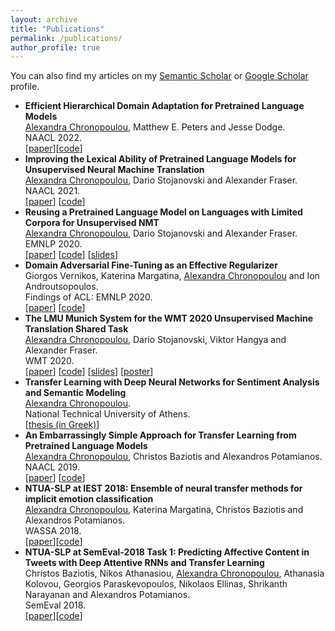 ```yaml
---
layout: archive
title: "Publications"
permalink: /publications/
author_profile: true
---
```


  You can also find my articles on my [Semantic Scholar](https://www.semanticscholar.org/author/Alexandra-Chronopoulou/3379701) or [Google Scholar](https://scholar.google.com/citations?hl=en&user=XiwRCRIAAAAJ&view_op=list_works&sortby=pubdate) profile.

<ul class="sparse-list">
            <li>
          <b>Efficient Hierarchical Domain Adaptation for Pretrained Language Models</b> <br/>
          <u>Alexandra Chronopoulou</u>, Matthew E. Peters and Jesse Dodge. <br/>
          NAACL 2022.<br/>
          [<a href="https://arxiv.org/pdf/2112.08786.pdf">paper</a>][<a href="https://github.com/alexandra-chron/hierarchical-domain-adaptation" class="link-in-list">code</a>]
        </li>
          <li>
          <b>Improving the Lexical Ability of Pretrained Language Models for Unsupervised Neural Machine Translation</b> <br/>
          <u>Alexandra Chronopoulou</u>, Dario Stojanovski and Alexander Fraser. <br/>
          NAACL 2021.<br/>
          [<a href="https://www.aclweb.org/anthology/2021.naacl-main.16.pdf">paper</a>]
          [<a href="https://github.com/alexandra-chron/lexical_xlm_relm" class="link-in-list">code</a>]
        </li>
        <li>
          <b>Reusing a Pretrained Language Model on Languages with Limited Corpora for Unsupervised NMT</b> <br/>
          <u>Alexandra Chronopoulou</u>, Dario Stojanovski and Alexander Fraser. <br/>
          EMNLP 2020.<br/>
          [<a href="https://www.aclweb.org/anthology/2020.emnlp-main.214.pdf" class="link-in-list">paper</a>]
          [<a href="https://github.com/alexandra-chron/relm_unmt" class="link-in-list">code</a>]
          [<a href="https://drive.google.com/file/d/1HJ_5g_TifOSXUpUeHbDg4c3tyhZew_GD/view?usp=sharing" class="link-in-list">slides</a>]
        </li>
        <li>
          <b>Domain Adversarial Fine-Tuning as an Effective Regularizer</b> <br/>
          Giorgos Vernikos, Katerina Margatina, <u>Alexandra Chronopoulou</u> and Ion Androutsopoulos. <br/>
          Findings of ACL: EMNLP 2020.<br/>
          [<a href="https://www.aclweb.org/anthology/2020.findings-emnlp.278.pdf" class="link-in-list">paper</a>]
          [<a href="https://github.com/GeorgeVern/AFTERV1.0" class="link-in-list">code</a>]
        </li>
        <li>
          <b>The LMU Munich System for the WMT 2020 Unsupervised Machine Translation Shared Task</b> <br/>
          <u>Alexandra Chronopoulou</u>, Dario Stojanovski, Viktor Hangya and Alexander Fraser. <br/>
          WMT 2020.<br/>
          [<a href="https://www.aclweb.org/anthology/2020.wmt-1.128.pdf" class="link-in-list">paper</a>]
          [<a href="https://github.com/alexandra-chron/umt-lmu-wmt2020" class="link-in-list">code</a>]
          [<a href="https://drive.google.com/file/d/1gZvhZd5TW3z7VJubts13Y35L8H1mbBT1/view?usp=sharing" class="link-in-list">slides</a>]
         [<a href="https://drive.google.com/file/d/1bTjshwr8amPLyxlPzVDEcB6DtA4vjVUX/view?usp=sharing" class="link-in-list">poster</a>]
        </li>
        <li>
          <b>Transfer Learning with Deep Neural Networks for Sentiment Analysis and Semantic Modeling</b> <br/>
          <u>Alexandra Chronopoulou</u>. <br/>
          National Technical University of Athens.<br/>
          [<a href="https://dspace.lib.ntua.gr/xmlui/bitstream/handle/123456789/49039/diplomatiki_achronopoulou.pdf?sequence=1" class="link-in-list">thesis (in Greek)</a>]
        </li>
        <li>
          <b>An Embarrassingly Simple Approach for Transfer Learning from Pretrained Language Models</b> <br/>
          <u>Alexandra Chronopoulou</u>, Christos Baziotis and Alexandros Potamianos. <br/>
          NAACL 2019.<br/>
          [<a href="https://www.aclweb.org/anthology/N19-1213.pdf" class="link-in-list">paper</a>]
          [<a href="https://github.com/alexandra-chron/siatl" class="link-in-list">code</a>]
        </li>
        <li>
          <b>NTUA-SLP at IEST 2018: Ensemble of neural transfer methods for implicit emotion classification</b> <br/>
          <u>Alexandra Chronopoulou</u>, Katerina Margatina, Christos Baziotis and Alexandros Potamianos. <br/>
          WASSA 2018.<br />
          [<a href="https://www.aclweb.org/anthology/W18-6209.pdf" class="link-in-list">paper</a>][<a href="https://github.com/alexandra-chron/ntua-slp-wassa-iest2018">code</a>]
        </li>
        <li>
          <b>NTUA-SLP at SemEval-2018 Task 1: Predicting Affective Content in Tweets with Deep Attentive RNNs and Transfer Learning</b> <br/>
          Christos Baziotis, Nikos Athanasiou, <u>Alexandra Chronopoulou</u>, Athanasia Kolovou, Georgios Paraskevopoulos, Nikolaos Ellinas, Shrikanth Narayanan and  Alexandros Potamianos. <br/>
          SemEval 2018. <br />
          [<a href="https://www.aclweb.org/anthology/S18-1037.pdf" class="link-in-list">paper</a>][<a href="https://github.com/cbaziotis/ntua-slp-semeval2018" class="link-in-list">code</a>]
        </li>
</ul>
